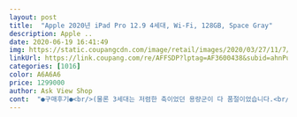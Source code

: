 ```yaml
---
layout: post 
title:  "Apple 2020년 iPad Pro 12.9 4세대, Wi-Fi, 128GB, Space Gray" 
description: Apple ..
date: 2020-06-19 16:41:49 
img: https://static.coupangcdn.com/image/retail/images/2020/03/27/11/7/12b95d61-0887-4f1c-ab5e-f99937a52442.jpg 
linkUrl: https://link.coupang.com/re/AFFSDP?lptag=AF3600438&subid=ahnPublicAsk&pageKey=1395425789&itemId=2430730772&vendorItemId=70424683945&traceid=V0-113-ee18151c1c4dfb95 
categories: [1016] 
color: A6A6A6 
price: 1299000 
author: Ask View Shop 
cont:  "●구매후기●<br/>(물론 3세대는 저렴한 축이었던 용량군이 다 품절이었습니다.<br/>)<br/>(아이패드는 17세대, 에어 13세대, 프로 14세대 이렇게 있는데요, 프로 3,4세대는 2세대 지원인걸로 알고있어요!)<br/><br/> - 미리 구매해놓으면 좋은것!!<br/><br/> -> 펜슬 케이스나 옷도 사두면 좋아요!<br/>1.<br/> 필름(필기할꺼면 종이질감 필름!스코코꺼가 저렴한데 좋아요!)<br/>12.<br/>9인치가 생각보다 엄청 크더라구요 ㅋㅋ 제 노트북이 LG그램 13인치인가 그러는데 그램이랑 맘먹는 크기.<br/>.<br/> ㅋㅋ 그래도 너무 좋아요 ㅠ 진짜 미쳤다니깐요 ㅠ 맨날 다꾸하고, 일기쓰고 기록하고 하느라 힘들었는데 한방에 해결이랍니다 :D<br/>2.<br/> 케이스! (핸드폰처럼 젤리 케이스가 있으면 더 좋구 안되면 파우치라도.<br/>.<br/>)<br/>3.<br/> 애플펜슬 2세대!<br/>3세대에는 없는 128GB로 살 수 있었다는 게 큰 메리트로 작용했어요!<br/>가장 큰 이유고요! 그 밖에는 이북을 보거나 취미로 그림도 그리고 동영상 편집도 배워보기 위해서였어요!<br/>걱정과 달리 좋은 제품으로 도착했고요<br/>굿노트 어플로 필기 해보니 정말 너무 좋습니다.<br/> 잘 산 것 같아요!!!<br/>그리고 펜슬 쓰실분들도 미리! 사두시는걸 추천드립니다<br/>꼭 당부드리고 싶은 말씀은.<br/>.<br/>!<br/>다른 분들은 막 흠집나있다고 하시는 분들이 많아서 너무 걱정했어요 ㅠㅠ (근데 사실 상자 안에 있는게 던진다고해서 뒤에 기스가 난다는게 말도 안된다고 생각하지만.<br/>.<br/> 여튼 그렇다구요.<br/>.<br/>)<br/>몇개월간 아이패드병에 걸렸다가 이제서야 해방됐네요!!❤<br/>배송 후기)<br/>보통 4세대 사시는 분들은 그림,필기 등등 용으로 쓰는걸로 아는데 그럼 당연히!! 펜슬이 필요하겠죠! 너무 좋답니다!!<br/>본품 자체에도 박스포장 있는 거 보고 안심했어요 ㅎㅎ<br/>사실 프로3세대 사도 됐을 것 같긴 하지만,<br/>아이패드를 처음 구매해서 그런지 뒤에 나와있는 카메라들이 파손될까 무섭더라구요 ㅠㅠ 기스도 걱정되구.<br/>.<br/> ㅠ<br/>아이패드살때 꿀팁<br/>아이폰4 이후로 처음 애플 제품 사용하는거라 지금은 적응 단계에 있지만,<br/>역시 로켓배송ㅠㅠ 로켓와우라 새벽 3시 40분? 쫌 넘어서 왔어요!<br/>일단 저는 간호학과 재학중인 학생으로 어마무시한 피피티 파일 양+필기량 때문에 구입한 게<br/>잘쓸께요 감사합니다<br/>저는 다행히 쿠팡 박스부터 찌그러짐 없이 깨끗하고 안전히 왔어요! 물건도 너무 깨끗하구요!!<br/>주문한지 24시간도 안돼서 온거죠 ㅎㅎ<br/>중복되지만 당부의 말)<br/>카드할인에 무이자 할부도 길어서 질렀어요!<br/>쿠팡은 새벽이나 하루만에 배송되니깐.<br/>.<br/> 마음먹으시면 구매전에 꼭 필름, 케이스 사두세요 ㅠㅠ 진짜 떨어뜨리면 너무 슬플것 같아요.<br/>.<br/> 받자마자 필름은 사뒀는데 케이스가 없어서 안고다녔다니깐요 ㅠㅠ<br/>크기)<br/>큰 상자 안에 아이패드 하나만 들어있다보니 쿠팡 박스는 위에가 살짝 짜부러지기는 했는데<br/>" 
---
```

